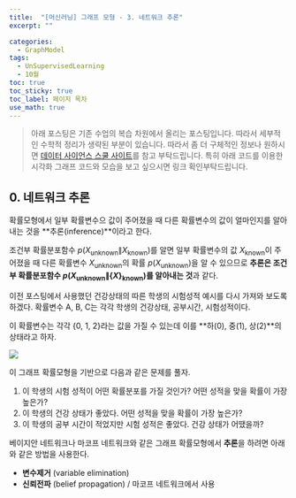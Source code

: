 ```yaml
---
title:  "[머신러닝] 그래프 모형 - 3. 네트워크 추론"
excerpt: ""

categories:
  - GraphModel
tags:
  - UnSupervisedLearning
  - 10월
toc: true
toc_sticky: true
toc_label: 페이지 목차
use_math: true
---
```

> 아래 포스팅은 기존 수업의 복습 차원에서 올리는 포스팅입니다. 따라서 세부적인 수학적 정리가 생략된 부분이 있습니다. 따라서 좀 더 구체적인 정보나 원하시면 [데이터 사이언스 스쿨 사이트](https://datascienceschool.net/03%20machine%20learning/17.03%20%EB%84%A4%ED%8A%B8%EC%9B%8C%ED%81%AC%20%EC%B6%94%EB%A1%A0.html#id4)를 참고 부탁드립니다. 특히 아래 코드를 이용한 시각화 그래프 코드와 모습을 보고 싶으시면 링크 확인부탁드립니다.  

## 0. 네트워크 추론
확률모형에서 일부 확률변수으 값이 주어졌을 때 다른 확률변수의 값이 얼마인지를 알아내는 것을 **추론(inference)**이라고 한다.

조건부 확률분포함수 $p(X_{\text{unknown}} \| X_\text{known})$를 알면 일부 확률변수의 값 $X_{\text{known}}$이 주어졌을 때 다른 확률변수 $X_{\text{unknown}}$의 확률 $p(X_{\text{unknown}})$을 알 수 있으므로 
**추론은 조건부 확률분포함수 $p(X_{\text{unknown}}\|\{X\}_{\text{known}})$를 알아내는 것**과 같다.

이전 포스팅에서 사용했던 건강상태의 따른 학생의 시험성적 예시를 다시 가져와 보도록 하겠다. 확률변수 A, B, C는 각각 학생의 건강상태, 공부시간, 시험성적이다. 

이 확률변수는 각각 {0, 1, 2}라는 값을 가질 수 있는데 이를 **하(0), 중(1), 상(2)**의 상태라고 하자.

![](/asstes/images/graph2_1.png)

이 그래프 확률모형을 기반으로 다음과 같은 문제를 풀자.

1. 이 학생의 시험 성적이 어떤 확률분포를 가질 것인가? 어떤 성적을 맞을 확률이 가장 높은가?
2. 이 학생의 건강 상태가 좋았다. 어떤 성적을 맞을 확률이 가장 높은가?
3. 이 학생의 공부 시간이 적었지만 시험 성적은 좋았다. 건강 상태가 어땠을까?


베이지안 네트워크나 마코프 네트워크와 같은 그래프 확률모형에서 **추론**을 하려면 아래와 같은 방법을 사용한다.
- **변수제거** (variable elimination)
- **신뢰전파** (belief propagation) / 마코프 네트워크에서 사용
